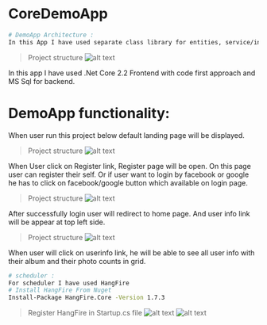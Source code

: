 # CoreDemoApp

```bash
# DemoApp Architecture :
In this App I have used separate class library for entities, service/interface, model and web Project.
```

>Project structure
![alt text]()

In this app I have used .Net Core 2.2 Frontend with code first approach and MS Sql for backend.

# DemoApp functionality:
When user run this project below default landing page will be displayed.

>Project structure
![alt text]()

When User click on Register link, Register page will be open. On this page user can register their self. Or if user want to login by facebook or google he has to click on facebook/google button which available on login page.

>Project structure
![alt text]()

After successfully login user will redirect to home page. And user info link will be appear at top left side.

>Project structure
![alt text]()

When user will click on userinfo link, he will be able to see all user info with their album and their photo counts in grid.

   
```bash
# scheduler :
For scheduler I have used HangFire
# Install HangFire From Nuget
Install-Package HangFire.Core -Version 1.7.3
```
>Register HangFire in Startup.cs file
![alt text]()
![alt text]()

